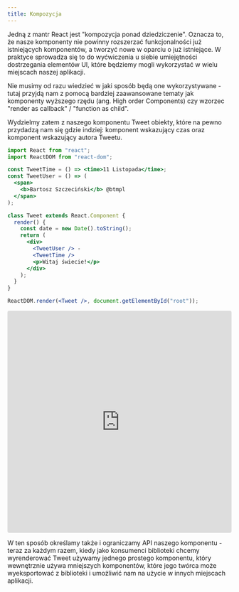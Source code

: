 ```yaml
---
title: Kompozycja
---
```


Jedną z mantr React jest "kompozycja ponad dziedziczenie". Oznacza to, że nasze komponenty nie powinny rozszerzać funkcjonalności już istniejących komponentów, a tworzyć nowe w oparciu o już istniejące. W praktyce sprowadza się to do wyćwiczenia u siebie umiejętności dostrzegania elementów UI, które będziemy mogli wykorzystać w wielu miejscach naszej aplikacji.

Nie musimy od razu wiedzieć w jaki sposób będą one wykorzystywane - tutaj przyjdą nam z pomocą bardziej zaawansowane tematy jak komponenty wyższego rzędu (ang. High order Components) czy wzorzec "render as callback" / "function as child".

Wydzielmy zatem z naszego komponentu Tweet obiekty, które na pewno przydadzą nam się gdzie indziej: komponent wskazujący czas oraz komponent wskazujący autora Tweetu.

```jsx
import React from "react";
import ReactDOM from "react-dom";

const TweetTime = () => <time>11 Listopada</time>;
const TweetUser = () => (
  <span>
    <b>Bartosz Szczeciński</b> @btmpl
  </span>
);

class Tweet extends React.Component {
  render() {
    const date = new Date().toString();
    return (
      <div>
        <TweetUser /> -
        <TweetTime />
        <p>Witaj świecie!</p>
      </div>
    );
  }
}

ReactDOM.render(<Tweet />, document.getElementById("root"));
```

<iframe src="https://codesandbox.io/embed/vxq16wo77" style="width:100%; height:500px; border:0; border-radius: 4px; overflow:hidden;" sandbox="allow-modals allow-forms allow-popups allow-scripts allow-same-origin"></iframe>

W ten sposób określamy także i ograniczamy API naszego komponentu - teraz za każdym razem, kiedy jako konsumenci biblioteki chcemy wyrenderować Tweet używamy jednego prostego komponentu, który wewnętrznie używa mniejszych komponentów, które jego twórca może wyeksportować z biblioteki i umożliwić nam na użycie w innych miejscach aplikacji.

